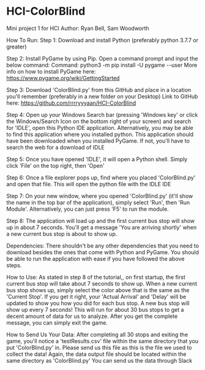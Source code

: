 # HCI-ColorBlind
Mini project 1 for HCI
Author: Ryan Bell, Sam Woodworth

How To Run:
Step 1: Download and install Python (preferably python 3.7.7 or greater)

Step 2: Install PyGame by using Pip. Open a command prompt and input the below command:
Command: python3 -m pip install -U pygame --user
More info on how to install PyGame here: https://www.pygame.org/wiki/GettingStarted

Step 3: Download 'ColorBlind.py' from this GitHub and place in a location you'll remember (preferably in a new folder on your Desktop)
Link to GitHub here: https://github.com/rrrryyyaan/HCI-ColorBlind

Step 4: Open up your Windows Search bar (pressing 'Windows key' or click the Windows/Search Icon on the bottom right of your screen) and search for 'IDLE', open this Python IDE application. Alternatively, you may be able to find this application where you installed python. This application should have been downloaded when you installed PyGame. If not, you'll have to search the web for a download of IDLE

Step 5: Once you have opened 'IDLE', it will open a Python shell. Simply click 'File' on the top right, then 'Open'

Step 6: Once a file explorer pops up, find where you placed 'ColorBlind.py' and open that file. This will open the python file with the IDLE IDE

Step 7: On your new window, where you opened 'ColorBlind.py' (it'll show the name in the top bar of the application), simply select 'Run', then 'Run Module'. Alternatively, you can just press 'F5' to run the module.

Step 8: The application will load up and the first current bus stop will show up in about 7 seconds. You'll get a message 'You are arriving shortly' when a new current bus stop is about to show up.

Dependencies:
There shouldn't be any other dependencies that you need to download besides the ones that come with Python and PyGame. You should be able to run the application with ease if you have followed the above steps.

How to Use:
As stated in step 8 of the tutorial,, on first startup, the first current bus stop will take about 7 seconds to show up.
When a new current bus stop shows up, simply select the color above that is the same as the 'Current Stop'. If you get it right, your 'Actual Arrival' and 'Delay' will be updated to show you how you did for each bus stop. A new bus stop will show up every 7 seconds! This will run for about 30 bus stops to get a decent amount of data for us to analyze. After you get the complete message, you can simply exit the game.

How to Send Us Your Data:
After completing all 30 stops and exiting the game, you'll notice a 'testResults.csv' file within the same directory that you put 'ColorBlind.py' in. Please send us this file as this is the file we used to collect the data! Again, the data output file should be located within the same directory as 'ColorBlind.py' You can send us the data through Slack
